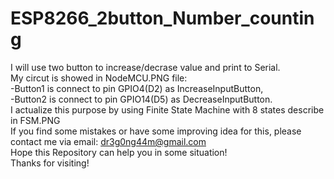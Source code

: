 # ESP8266_2button_Number_counting
I will use two button to increase/decrase value and print to Serial.\
My circut is showed in NodeMCU.PNG file:\
-Button1 is connect to pin GPIO4(D2) as IncreaseInputButton,\
-Button2 is connect to pin GPIO14(D5) as DecreaseInputButton.\
I actualize this purpose by using Finite State Machine with 8 states describe in FSM.PNG  
If you find some mistakes or have some improving idea for this, please contact me via email: dr3g0ng44m@gmail.com  
Hope this Repository can help you in some situation!  
Thanks for visiting!  
